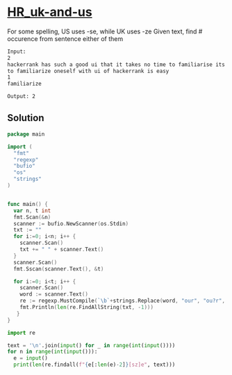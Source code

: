 # [HR_uk-and-us](https://www.hackerrank.com/challenges/uk-and-us)

For some spelling, US uses -se, while UK uses -ze
Given text, find # occurence from sentence either of them

```txt
Input:
2
hackerrank has such a good ui that it takes no time to familiarise its environment
to familiarize oneself with ui of hackerrank is easy
1
familiarize

Output: 2
```

## Solution

```go
package main

import (
  "fmt"
  "regexp"
  "bufio"
  "os"
  "strings"
)


func main() {
  var n, t int
  fmt.Scan(&n)
  scanner := bufio.NewScanner(os.Stdin)
  txt := ""
  for i:=0; i<n; i++ {
    scanner.Scan()
    txt += " " + scanner.Text()
  }
  scanner.Scan()
  fmt.Sscan(scanner.Text(), &t)

  for i:=0; i<t; i++ {
    scanner.Scan()
    word := scanner.Text()
    re := regexp.MustCompile(`\b`+strings.Replace(word, "our", "ou?r", -1)+`\b`)
    fmt.Println(len(re.FindAllString(txt, -1)))
   }
}
```

```py
import re

text = '\n'.join(input() for _ in range(int(input())))
for n in range(int(input())):
  e = input()
  print(len(re.findall(f"{e[:len(e)-2]}[sz]e", text)))
```
